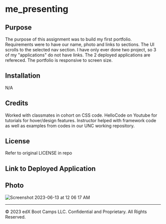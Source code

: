 # me_presenting
## Purpose
The purpose of this assignment was to build my first portfolio. Requirements were to have our name, photo and links to sections. The UI scrolls to the selected nav section. I have only ever done two project, so 3 of my "applications" do not have links. The 2 deployed applications are refereced. The portfolio is responsive to screen size.
## Installation
N/A
## Credits
Worked with classmates in cohort on CSS code. 
HelloCode on Youtube for tutorials for hover/design features. 
Instructor helped with framework code as well as examples from codes in our UNC working repository. 
## License
Refer to original LICENSE in repo
## Link to Deployed Application

## Photo
![Screenshot 2023-06-13 at 12 06 17 AM](https://github.com/kurstiedehaven/me_presenting/assets/134163209/0b347c9e-ba33-4a18-b27a-0e61d57339a5)



---
© 2023 edX Boot Camps LLC. Confidential and Proprietary. All Rights Reserved.
